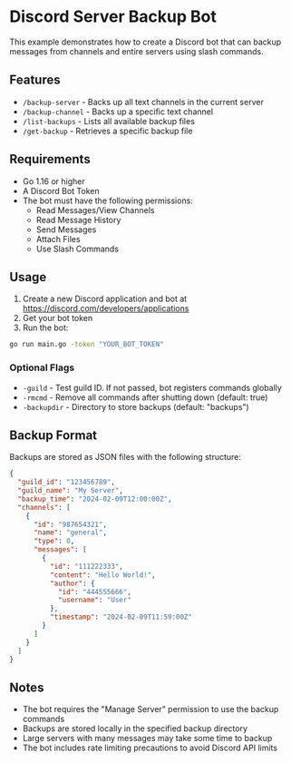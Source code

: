 # Discord Server Backup Bot

This example demonstrates how to create a Discord bot that can backup messages from channels and entire servers using slash commands.

## Features

- `/backup-server` - Backs up all text channels in the current server
- `/backup-channel` - Backs up a specific text channel
- `/list-backups` - Lists all available backup files
- `/get-backup` - Retrieves a specific backup file

## Requirements

- Go 1.16 or higher
- A Discord Bot Token
- The bot must have the following permissions:
  - Read Messages/View Channels
  - Read Message History
  - Send Messages
  - Attach Files
  - Use Slash Commands

## Usage

1. Create a new Discord application and bot at https://discord.com/developers/applications
2. Get your bot token
3. Run the bot:

```bash
go run main.go -token "YOUR_BOT_TOKEN"
```

### Optional Flags

- `-guild` - Test guild ID. If not passed, bot registers commands globally
- `-rmcmd` - Remove all commands after shutting down (default: true)
- `-backupdir` - Directory to store backups (default: "backups")

## Backup Format

Backups are stored as JSON files with the following structure:

```json
{
  "guild_id": "123456789",
  "guild_name": "My Server",
  "backup_time": "2024-02-09T12:00:00Z",
  "channels": [
    {
      "id": "987654321",
      "name": "general",
      "type": 0,
      "messages": [
        {
          "id": "111222333",
          "content": "Hello World!",
          "author": {
            "id": "444555666",
            "username": "User"
          },
          "timestamp": "2024-02-09T11:59:00Z"
        }
      ]
    }
  ]
}
```

## Notes

- The bot requires the "Manage Server" permission to use the backup commands
- Backups are stored locally in the specified backup directory
- Large servers with many messages may take some time to backup
- The bot includes rate limiting precautions to avoid Discord API limits 